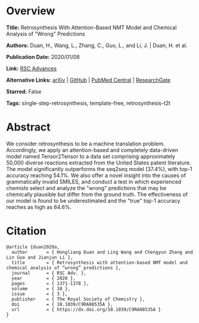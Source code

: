 # Overview
**Title:**
Retrosynthesis With Attention-Based NMT Model and Chemical Analysis of "Wrong" Predictions

**Authors:**
Duan, H., Wang, L., Zhang, C., Guo, L., and Li, J. |
Duan, H. et al.

**Publication Date:**
2020/01/08

**Link:**
[RSC Advances](https://pubs.rsc.org/en/content/articlelanding/2020/ra/c9ra08535a)

**Alternative Links:**
[arXiv](https://arxiv.org/abs/1908.00727) |
[GitHub](https://github.com/hongliangduan/RetroSynthesisT2T) |
[PubMed Central](https://pmc.ncbi.nlm.nih.gov/articles/PMC9047528) |
[ResearchGate](https://www.researchgate.net/publication/338465368_Retrosynthesis_with_attention-based_NMT_model_and_chemical_analysis_of_wrong_predictions)

**Starred:**
False

**Tags:**
single-step-retrosynthesis, template-free, retrosynthesis-t2t


# Abstract
We consider retrosynthesis to be a machine translation problem.
Accordingly, we apply an attention-based and completely data-driven model named Tensor2Tensor to a data set comprising approximately 50,000 diverse reactions extracted from the United States patent literature.
The model significantly outperforms the seq2seq model (37.4%), with top-1 accuracy reaching 54.1%. We also offer a novel insight into the causes of grammatically invalid SMILES, and conduct a test in which experienced chemists select and analyze the "wrong" predictions that may be chemically plausible but differ from the ground truth.
The effectiveness of our model is found to be underestimated and the "true" top-1 accuracy reaches as high as 64.6%.


# Citation
```
@article {duan2020a,
  author       = { Hongliang Duan and Ling Wang and Chengyun Zhang and Lin Guo and Jianjun Li },
  title        = { Retrosynthesis with attention-based NMT model and chemical analysis of “wrong” predictions },
  journal      = { RSC Adv. },
  year         = { 2020 },
  pages        = { 1371-1378 },
  volume       = { 10 },
  issue        = { 3 },
  publisher    = { The Royal Society of Chemistry },
  doi          = { 10.1039/C9RA08535A },
  url          = { https://dx.doi.org/10.1039/C9RA08535A }
}
```
